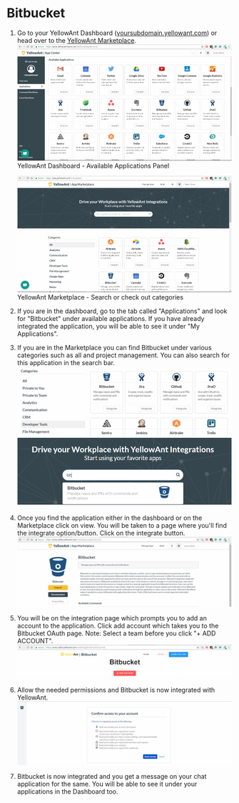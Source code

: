 # Bitbucket

1. Go to your YellowAnt Dashboard \([yoursubdomain.yellowant.com](https://github.com/yellowanthq/yellowant-help-center/tree/bdad19066023aa6a8b667a1d6f05b72945b49759/yoursubdomain.yellowant.com)\) or head over to the [YellowAnt Marketplace](https://www.yellowant.com/marketplace).  
   ![](../../.gitbook/assets/instadash.jpg)YellowAnt Dashboard - Available Applications Panel

   ![](../../.gitbook/assets/instamp.png)YellowAnt Marketplace - Search or check out categories

2. If you are in the dashboard, go to the tab called "Applications" and look for "Bitbucket" under available applications. If you have already integrated the application, you will be able to see it under "My Applications".
3. If you are in the Marketplace you can find Bitbucket under various categories such as all and project management. You can also search for this application in the search bar. ![](../../.gitbook/assets/bitbucket1.png)![](../../.gitbook/assets/bb2.png)
4. Once you find the application either in the dashboard or on the Marketplace click on view. You will be taken to a page where you'll find the integrate option/button. Click on the integrate button. ![](../../.gitbook/assets/bb3.png)
5. You will be on the integration page which prompts you to add an account to the application. Click add account which takes you to the Bitbucket OAuth page. Note: Select a team before you click "+ ADD ACCOUNT". ![](../../.gitbook/assets/bb6.png)
6. Allow the needed permissions and Bitbucket is now integrated with YellowAnt. ![](../../.gitbook/assets/bb7.png)
7. Bitbucket is now integrated and you get a message on your chat application for the same. You will be able to see it under your applications in the Dashboard too.

